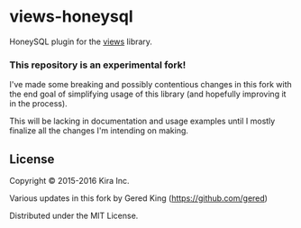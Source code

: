 # views-honeysql

HoneySQL plugin for the [views](https://github.com/gered/views) library.


###  This repository is an experimental fork!

I've made some breaking and possibly contentious changes in this fork
with the end goal of simplifying usage of this library (and hopefully
improving it in the process).

This will be lacking in documentation and usage examples until I mostly
finalize all the changes I'm intending on making.


## License

Copyright © 2015-2016 Kira Inc.

Various updates in this fork by Gered King (https://github.com/gered)

Distributed under the MIT License.
